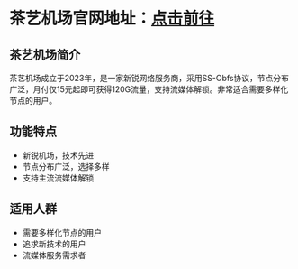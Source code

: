 # 茶艺机场官网地址：[点击前往](https://url.gogogomiao.one/QYTN)

## 茶艺机场简介
茶艺机场成立于2023年，是一家新锐网络服务商，采用SS-Obfs协议，节点分布广泛，月付仅15元起即可获得120G流量，支持流媒体解锁。非常适合需要多样化节点的用户。

## 功能特点
- 新锐机场，技术先进
- 节点分布广泛，选择多样
- 支持主流流媒体解锁

## 适用人群
- 需要多样化节点的用户
- 追求新技术的用户
- 流媒体服务需求者